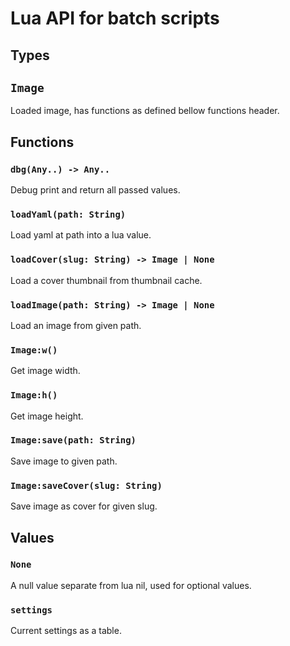 # Lua API for batch scripts

## Types

## `Image`
Loaded image, has functions as defined bellow functions header.

## Functions

### `dbg(Any..) -> Any..`
Debug print and return all passed values.

### `loadYaml(path: String)`
Load yaml at path into a lua value.

### `loadCover(slug: String) -> Image | None`
Load a cover thumbnail from thumbnail cache.

### `loadImage(path: String) -> Image | None`
Load an image from given path.

### `Image:w()`
Get image width.

### `Image:h()`
Get image height.

### `Image:save(path: String)`
Save image to given path.

### `Image:saveCover(slug: String)`
Save image as cover for given slug.

## Values

### `None`
A null value separate from lua nil, used for optional
values.

### `settings`
Current settings as a table.
